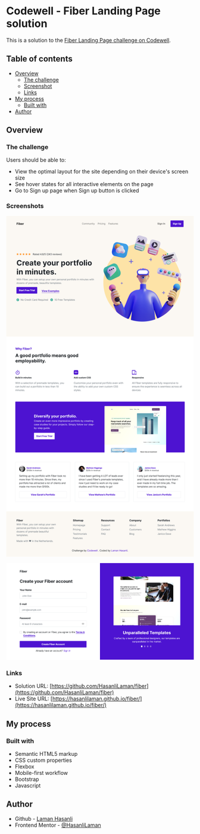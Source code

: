 # Codewell - Fiber Landing Page solution

This is a solution to the [Fiber Landing Page challenge on Codewell](https://www.codewell.cc/challenges/fiber-landing-page--608a7e639691700015db16d1).

## Table of contents

- [Overview](#overview)
  - [The challenge](#the-challenge)
  - [Screenshot](#screenshots)
  - [Links](#links)
- [My process](#my-process)
  - [Built with](#built-with)
- [Author](#author)

## Overview

### The challenge

Users should be able to:

- View the optimal layout for the site depending on their device's screen size
- See hover states for all interactive elements on the page
- Go to Sign up page when Sign up button is clicked

### Screenshots

![](./images/screenshot1.png)

![](./images/screenshot2.png)

### Links

- Solution URL: [https://github.com/HasanliLaman/fiber](https://github.com/HasanliLaman/fiber)
- Live Site URL: [https://hasanlilaman.github.io/fiber/](https://hasanlilaman.github.io/fiber/)

## My process

### Built with

- Semantic HTML5 markup
- CSS custom properties
- Flexbox
- Mobile-first workflow
- Bootstrap
- Javascript

## Author

- Github - [Laman Hasanli](https://github.com/HasanliLaman)
- Frontend Mentor - [@HasanliLaman](https://www.frontendmentor.io/profile/HasanliLaman)
